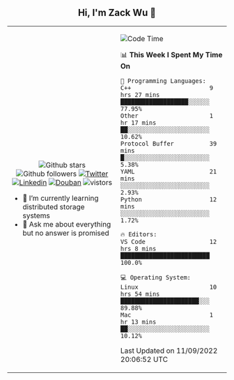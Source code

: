 <h2 align="center"> Hi, I'm Zack Wu 👋 </h2>

<table>
    <tr>
        <td valign="center" width="50%">
            <p align="center">
              <img src="https://img.shields.io/github/stars/izackwu?style=social" alt="Github stars" />
              <img src="https://img.shields.io/github/followers/izackwu?style=social" alt="Github followers" />
              <a href="https://twitter.com/_zackwu"><img src="https://img.shields.io/badge/@__zackwu-1DA1F2?style=flat&logo=Twitter&logoColor=white" alt="Twitter"/></a>
              <a href="https://www.linkedin.com/in/izackwu/?locale=en_US"><img src="https://img.shields.io/badge/@izackwu-0073b1?style=flat&logo=LinkedIn&logoColor=white" alt="Linkedin" /></a>
              <a href="https://www.douban.com/people/keith1"><img src="https://img.shields.io/badge/@keith1-007722?style=flat&logo=Douban&logoColor=white" alt="Douban" /></a>
              <img src="https://visitor-badge.glitch.me/badge?page_id=keithnull" alt="vistors" />
            </p>
            <ul>
                <li>🌱 I’m currently learning distributed storage systems</li>
                <li>💬 Ask me about everything but no answer is promised</li>
            </ul>
        </td>
       <td valign="top" width="50%">
    
<!--START_SECTION:waka-->
![Code Time](http://img.shields.io/badge/Code%20Time-2%2C038%20hrs%2046%20mins-blue)

📊 **This Week I Spent My Time On** 

```text
💬 Programming Languages: 
C++                      9 hrs 27 mins       ███████████████████░░░░░░   77.95% 
Other                    1 hr 17 mins        ██░░░░░░░░░░░░░░░░░░░░░░░   10.62% 
Protocol Buffer          39 mins             █░░░░░░░░░░░░░░░░░░░░░░░░   5.38% 
YAML                     21 mins             ░░░░░░░░░░░░░░░░░░░░░░░░░   2.93% 
Python                   12 mins             ░░░░░░░░░░░░░░░░░░░░░░░░░   1.72%

🔥 Editors: 
VS Code                  12 hrs 8 mins       █████████████████████████   100.0%

💻 Operating System: 
Linux                    10 hrs 54 mins      ██████████████████████░░░   89.88% 
Mac                      1 hr 13 mins        ██░░░░░░░░░░░░░░░░░░░░░░░   10.12%

```


 Last Updated on 11/09/2022 20:06:52 UTC
<!--END_SECTION:waka-->
</td></tr>
</table>


